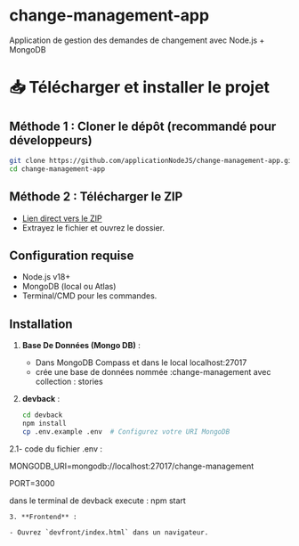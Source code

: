 # change-management-app
Application de gestion des demandes de changement avec Node.js + MongoDB


# 📥 Télécharger et installer le projet

## Méthode 1 : Cloner le dépôt (recommandé pour développeurs)
```bash
git clone https://github.com/applicationNodeJS/change-management-app.git
cd change-management-app
```

## Méthode 2 : Télécharger le ZIP
- [Lien direct vers le ZIP](https://github.com/applicationNodeJS/change-management-app/archive/refs/heads/main.zip)
- Extrayez le fichier et ouvrez le dossier.

## Configuration requise
- Node.js v18+
- MongoDB (local ou Atlas)
- Terminal/CMD pour les commandes.

## Installation
1. **Base De Données (Mongo DB)** :
   - Dans MongoDB Compass et dans le local  localhost:27017
   - crée une base de données nommée :change-management avec collection : stories
     
2. **devback** :
   ```bash
   cd devback
   npm install
   cp .env.example .env  # Configurez votre URI MongoDB
   
2.1- code du fichier .env  :

MONGODB_URI=mongodb://localhost:27017/change-management

PORT=3000

dans le terminal de devback execute :
   npm start
   ```
3. **Frontend** :

- Ouvrez `devfront/index.html` dans un navigateur.



